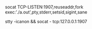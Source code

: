 socat TCP-LISTEN:1907,reuseaddr,fork exec:'./a.out',pty,stderr,setsid,sigint,sane


stty -icanon && socat - tcp:127.0.0.1:1907
